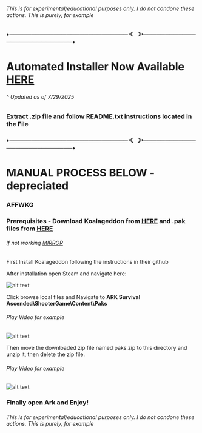###### *This is for experimental/educational purposes only. I do not condone these actions. This is purely, for example*

### •───────────────────────────⋅☾☽⋅───────────────────────────•

# Automated Installer Now Available [HERE](https://github.com/StayLiquidy/AFFWKG/releases/download/release/AFFWKG-v0.9.0.zip)
###### ^ Updated as of  7/29/2025
### Extract .zip file and follow README.txt instructions located in the File

### •───────────────────────────⋅☾☽⋅───────────────────────────•

# MANUAL PROCESS BELOW - depreciated
### AFFWKG

### Prerequisites - Download Koalageddon from [HERE](https://github.com/acidicoala/Koalageddon) and .pak files from [HERE](https://mega.nz/file/nJs3EC5C#yEuuF2VDshZxym8jL_qESEOqXAoumBdoOdZV6lDy_D4)

###### If not working [MIRROR](https://limewire.com/d/f85967a4-919f-4ef6-af30-dd3ce7a24659#0gLR8mk-Kz7Kvba_YuGYiSwP_nPgLrhVLd9PlNshYyc)

First Install Koalageddon following the instructions in their github

After installation open Steam and navigate here:

![alt text](https://i.imgur.com/cO9P6ey.png "Figure 1")

Click browse local files and Navigate to **ARK Survival Ascended\ShooterGame\Content\Paks** 

###### *Play Video for example*

![alt text](https://i.imgur.com/xDv04nZ.gif "Gif 1")

Then move the downloaded zip file named paks.zip to this directory and unzip it, then delete the zip file.

###### *Play Video for example*

![alt text](https://i.imgur.com/2rwIwLo.gif "Gif 1")

### Finally open Ark and Enjoy!

###### *This is for experimental/educational purposes only. I do not condone these actions. This is purely, for example*
